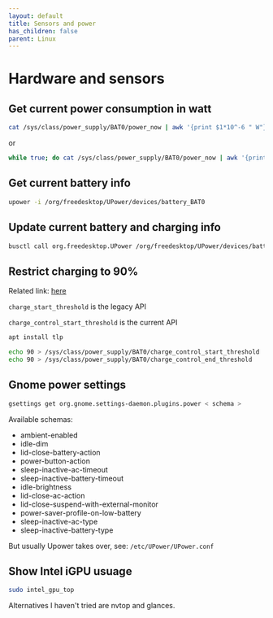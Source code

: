 ```yaml
---
layout: default
title: Sensors and power
has_children: false
parent: Linux
---
```


# Hardware and sensors

## Get current power consumption in watt

```bash
cat /sys/class/power_supply/BAT0/power_now | awk '{print $1*10^-6 " W"}'
```
or
```bash
while true; do cat /sys/class/power_supply/BAT0/power_now | awk '{print $1*10^-6 " W"}'; sleep 2; done
```

## Get current battery info

```bash
upower -i /org/freedesktop/UPower/devices/battery_BAT0
```

## Update current battery and charging info

```bash
busctl call org.freedesktop.UPower /org/freedesktop/UPower/devices/battery_BAT0 org.freedesktop.UPower.Device Refresh
```

## Restrict charging to 90%

Related link: [here](https://shallowsky.com/blog/linux/laptop/lenovo-charge-limiting.html)

`charge_start_threshold` is the legacy API

`charge_control_start_threshold` is the current API

```bash
apt install tlp

echo 90 > /sys/class/power_supply/BAT0/charge_control_start_threshold
echo 90 > /sys/class/power_supply/BAT0/charge_control_end_threshold
```

## Gnome power settings

```bash
gsettings get org.gnome.settings-daemon.plugins.power < schema >
```

Available schemas:

- ambient-enabled
- idle-dim
- lid-close-battery-action
- power-button-action
- sleep-inactive-ac-timeout
- sleep-inactive-battery-timeout
- idle-brightness
- lid-close-ac-action
- lid-close-suspend-with-external-monitor
- power-saver-profile-on-low-battery
- sleep-inactive-ac-type
- sleep-inactive-battery-type

But usually Upower takes over, see: `/etc/UPower/UPower.conf`


## Show Intel iGPU usuage

```bash
sudo intel_gpu_top
```

Alternatives I haven't tried are nvtop and glances.
